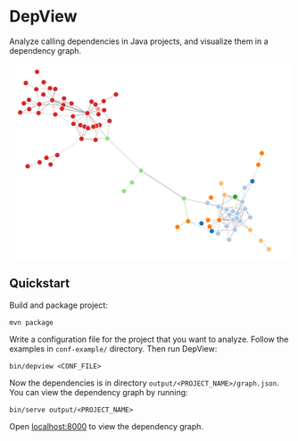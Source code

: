 # DepView

Analyze calling dependencies in Java projects, and visualize them in a dependency graph.

![Dependency graph](img/depgraph.png)

## Quickstart

Build and package project:

```Shell
mvn package
```

Write a configuration file for the project that you want to analyze. Follow the examples in `conf-example/` directory.
Then run DepView:

```Shell
bin/depview <CONF_FILE>
```

Now the dependencies is in directory `output/<PROJECT_NAME>/graph.json`. You can view the dependency graph by running:

```Shell
bin/serve output/<PROJECT_NAME>
```

Open [localhost:8000](localhost:8000) to view the dependency graph.
